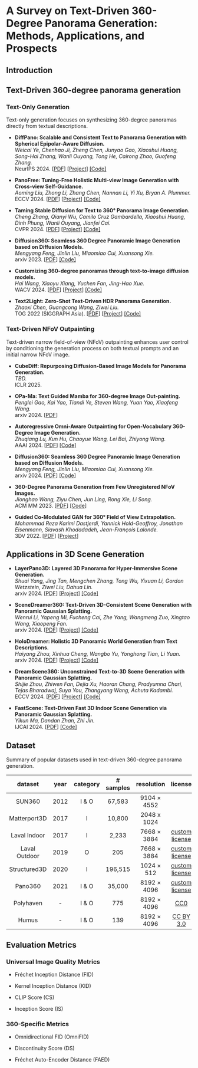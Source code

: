 # A Survey on Text-Driven 360-Degree Panorama Generation: Methods, Applications, and Prospects

## Introduction

## Text-Driven 360-degree panorama generation

### Text-Only Generation

Text-only generation focuses on synthesizing 360-degree panoramas directly from textual descriptions.

* **DiffPano: Scalable and Consistent Text to Panorama Generation with Spherical Epipolar-Aware Diffusion.**<br>
*Weicai Ye, Chenhao Ji, Zheng Chen, Junyao Gao, Xiaoshui Huang, Song-Hai Zhang, Wanli Ouyang, Tong He, Cairong Zhao, Guofeng Zhang.*<br>
NeurIPS 2024. [[PDF](https://arxiv.org/abs/2410.24203)] [[Project](https://zju3dv.github.io/DiffPano/)] [[Code]](https://github.com/zju3dv/DiffPano)<br>

* **PanoFree: Tuning-Free Holistic Multi-view Image Generation with Cross-view Self-Guidance.**<br>
*Aoming Liu, Zhong Li, Zhang Chen, Nannan Li, Yi Xu, Bryan A. Plummer.*<br>
ECCV 2024. [[PDF](https://arxiv.org/abs/2408.02157)] [[Project](https://panofree.github.io/)] [[Code]](https://github.com/zxcvfd13502/PanoFree)<br>

* **Taming Stable Diffusion for Text to 360° Panorama Image Generation.**<br>
*Cheng Zhang, Qianyi Wu, Camilo Cruz Gambardella, Xiaoshui Huang, Dinh Phung, Wanli Ouyang, Jianfei Cai.*<br>
CVPR 2024. [[PDF](https://arxiv.org/abs/2404.07949)] [[Project](https://chengzhag.github.io/publication/panfusion/)] [[Code]](https://github.com/chengzhag/PanFusion)<br>

* **Diffusion360: Seamless 360 Degree Panoramic Image Generation based on Diffusion Models.**<br>
*Mengyang Feng, Jinlin Liu, Miaomiao Cui, Xuansong Xie.*<br>
arxiv 2023. [[PDF](https://arxiv.org/abs/2311.13141)] [[Code]](https://github.com/ArcherFMY/SD-T2I-360PanoImage)<br>

* **Customizing 360-degree panoramas through text-to-image diffusion models.**<br>
*Hai Wang, Xiaoyu Xiang, Yuchen Fan, Jing-Hao Xue.*<br>
WACV 2024. [[PDF](https://arxiv.org/abs/2310.18840)] [[Project](https://littlewhitesea.github.io/stitchdiffusion.github.io/)] [[Code]](https://github.com/littlewhitesea/StitchDiffusion)<br>

* **Text2Light: Zero-Shot Text-Driven HDR Panorama Generation.**<br>
*Zhaoxi Chen, Guangcong Wang, Ziwei Liu.*<br>
TOG 2022 (SIGGRAPH Asia). [[PDF](https://arxiv.org/abs/2209.09898)] [[Project](https://frozenburning.github.io/projects/text2light/)] [[Code]](https://github.com/FrozenBurning/Text2Light)<br>

### Text-Driven NFoV Outpainting

Text-driven narrow field-of-view (NFoV) outpainting enhances user control by conditioning the generation process on both textual prompts and an initial narrow NFoV image.

* **CubeDiff: Repurposing Diffusion-Based Image Models for Panorama Generation.**<br>
*TBD.*<br>
ICLR 2025. <br>

* **OPa-Ma: Text Guided Mamba for 360-degree Image Out-painting.**<br>
*Penglei Gao, Kai Yao, Tiandi Ye, Steven Wang, Yuan Yao, Xiaofeng Wang.*<br>
arxiv 2024. [[PDF](https://arxiv.org/abs/2407.10923)]<br>

* **Autoregressive Omni-Aware Outpainting for Open-Vocabulary 360-Degree Image Generation.**<br>
*Zhuqiang Lu, Kun Hu, Chaoyue Wang, Lei Bai, Zhiyong Wang.*<br>
AAAI 2024. [[PDF](https://arxiv.org/abs/2309.03467)] [[Code]](https://github.com/zhuqiangLu/AOG-NET-360)<br>

* **Diffusion360: Seamless 360 Degree Panoramic Image Generation based on Diffusion Models.**<br>
*Mengyang Feng, Jinlin Liu, Miaomiao Cui, Xuansong Xie.*<br>
arxiv 2024. [[PDF](https://arxiv.org/abs/2311.13141)] [[Code]](https://github.com/ArcherFMY/SD-T2I-360PanoImage)<br>

* **360-Degree Panorama Generation from Few Unregistered NFoV Images.**<br>
*Jionghao Wang, Ziyu Chen, Jun Ling, Rong Xie, Li Song.*<br>
ACM MM 2023. [[PDF](https://arxiv.org/abs/2308.14686)] [[Code]](https://github.com/shanemankiw/Panodiff)<br>

* **Guided Co-Modulated GAN for 360° Field of View Extrapolation.**<br>
*Mohammad Reza Karimi Dastjerdi, Yannick Hold-Geoffroy, Jonathan Eisenmann, Siavash Khodadadeh, Jean-François Lalonde.*<br>
3DV 2022. [[PDF](https://arxiv.org/abs/2204.07286)] [[Project](https://lvsn.github.io/ImmerseGAN/)]<br>



## Applications in 3D Scene Generation

* **LayerPano3D: Layered 3D Panorama for Hyper-Immersive Scene Generation.**<br>
*Shuai Yang, Jing Tan, Mengchen Zhang, Tong Wu, Yixuan Li, Gordon Wetzstein, Ziwei Liu, Dahua Lin.*<br>
arxiv 2024. [[PDF](https://arxiv.org/abs/2408.13252)] [[Project](https://ys-imtech.github.io/projects/LayerPano3D/)] [[Code]](https://github.com/YS-IMTech/LayerPano3D)<br>

* **SceneDreamer360: Text-Driven 3D-Consistent Scene Generation with Panoramic Gaussian Splatting.**<br>
*Wenrui Li, Yapeng Mi, Fucheng Cai, Zhe Yang, Wangmeng Zuo, Xingtao Wang, Xiaopeng Fan.*<br>
arxiv 2024. [[PDF](https://arxiv.org/abs/2408.13711)] [[Project](https://scenedreamer360.github.io/)] [[Code]](https://github.com/liwrui/SceneDreamer360)<br>

* **HoloDreamer: Holistic 3D Panoramic World Generation from Text Descriptions.**<br>
*Haiyang Zhou, Xinhua Cheng, Wangbo Yu, Yonghong Tian, Li Yuan.*<br>
arxiv 2024. [[PDF](https://arxiv.org/abs/2407.15187)] [[Project](https://zhouhyocean.github.io/holodreamer/)] [[Code]](https://github.com/zhouhyOcean/HoloDreamer)<br>

* **DreamScene360: Unconstrained Text-to-3D Scene Generation with Panoramic Gaussian Splatting.**<br>
*Shijie Zhou, Zhiwen Fan, Dejia Xu, Haoran Chang, Pradyumna Chari, Tejas Bharadwaj, Suya You, Zhangyang Wang, Achuta Kadambi.*<br>
ECCV 2024. [[PDF](https://arxiv.org/abs/2404.06903)] [[Project](https://dreamscene360.github.io/)]  [[Code]](https://github.com/ShijieZhou-UCLA/DreamScene360)<br>

* **FastScene: Text-Driven Fast 3D Indoor Scene Generation via Panoramic Gaussian Splatting.**<br>
*Yikun Ma, Dandan Zhan, Zhi Jin.*<br>
IJCAI 2024. [[PDF](https://arxiv.org/abs/2405.05768)] [[Code]](https://github.com/Mr-Ma-yikun/FastScene)<br>

## Dataset

Summary of popular datasets used in text-driven 360-degree panorama generation.

|  **dataset**  | **year**     | **category**    | **# samples** | **resolution** |  **license**                                     |
|:-------------:|:------------:|:---------------:|:-------------:|:--------------:|:------------------------------------------------:|
| SUN360        | 2012         | I & O            | 67,583       | 9104 × 4552    |                                                  |
| Matterport3D  | 2017         | I                | 10,800       | 2048 x 1024    |                                                  |
| Laval Indoor  | 2017         | I                | 2,233        | 7668  × 3884   |  [custom license](https://www.dropbox.com/scl/fi/r6niq8zmm0w03xgswj4b7/Laval-Indoor-HDR-Database-EULA.pdf?rlkey=yeetamvzevcmxrkcf9hy23ita&e=1&dl=0)     |
| Laval Outdoor | 2019         | O                | 205          | 7668  × 3884   |  [custom license](https://www.dropbox.com/scl/fi/17pka14s69c8c02gnpqg4/Laval-Outdoor-HDR-Database-EULA.pdf?rlkey=ptb0j0l46aj08laion6y551e3&e=1&dl=0)    |
| Structured3D  | 2020         | I                | 196,515      | 1024  × 512    |  [custom license](https://drive.google.com/file/d/13ZwWpU_557ZQccwOUJ8H5lvXD7MeZFMa/view)                                                  |
| Pano360       | 2021         | I & O            | 35,000       | 8192  × 4096   |  [custom license](https://spec.is.tue.mpg.de/license.html)                                                |
| Polyhaven     | -            | I & O            | 775          | 8192  × 4096   | [CC0](https://polyhaven.com/license)             |
| Humus         | -            | I & O            | 139          | 8192  × 4096   | [CC BY 3.0](https://www.humus.name/index.php?page=Textures)                                                |

## Evaluation Metrics

### Universal Image Quality Metrics

* Fréchet Inception Distance (FID)

* Kernel Inception Distance (KID)

* CLIP Score (CS)

* Inception Score (IS)

### 360-Specific Metrics

* Omnidirectional FID (OmniFID)

* Discontinuity Score (DS)

* Fréchet Auto-Encoder Distance (FAED)

